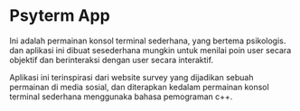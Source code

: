 # Psyterm App
Ini adalah permainan konsol terminal sederhana, yang bertema psikologis. dan aplikasi ini dibuat sesederhana mungkin untuk menilai poin user secara objektif dan berinteraksi dengan user secara interaktif.

Aplikasi ini terinspirasi dari website survey yang dijadikan sebuah permainan di media sosial, dan diterapkan kedalam permainan konsol terminal sederhana menggunaka bahasa pemograman c++.
